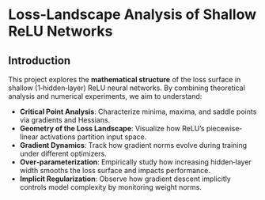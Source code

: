 # Loss‐Landscape Analysis of Shallow ReLU Networks

## Introduction  
This project explores the **mathematical structure** of the loss surface in shallow (1‐hidden‐layer) ReLU neural networks. By combining theoretical analysis and numerical experiments, we aim to understand:

- **Critical Point Analysis**: Characterize minima, maxima, and saddle points via gradients and Hessians.  
- **Geometry of the Loss Landscape**: Visualize how ReLU’s piecewise‐linear activations partition input space.  
- **Gradient Dynamics**: Track how gradient norms evolve during training under different optimizers.  
- **Over‑parameterization**: Empirically study how increasing hidden‐layer width smooths the loss surface and impacts performance.  
- **Implicit Regularization**: Observe how gradient descent implicitly controls model complexity by monitoring weight norms.
